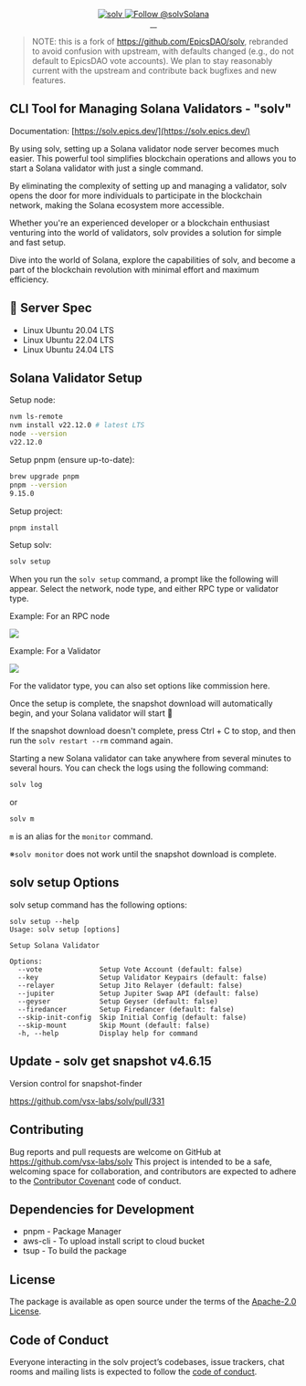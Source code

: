 <p align="center">
  <a href="https://solv.epics.dev/">
    <img src="https://solv-storage.validators.solutions/ogp.jpg" alt="solv" />
  </a>

  <a href="https://twitter.com/intent/follow?screen_name=solvSolana">
    <img src="https://img.shields.io/twitter/follow/solvSolana.svg?label=Follow%20@solvSolana" alt="Follow @solvSolana" />
  </a>
  <br/>
  <a aria-label="npm version" href="https://www.npmjs.com/package/@vsx-labs/solv">
    <img alt="" src="https://badgen.net/npm/v/@vsx-labs/solv">
  </a>
  <a aria-label="Downloads Number" href="https://www.npmjs.com/package/@vsx-labs/solv">
    <img alt="" src="https://badgen.net/npm/dt/@vsx-labs/solv">
  </a>
  <a aria-label="License" href="https://github.com/vsx-labs/solv/blob/master/LICENSE.txt">
    <img alt="" src="https://badgen.net/badge/license/Apache/blue">
  </a>
    <a aria-label="Code of Conduct" href="https://github.com/vsx-labs/solv/blob/master/CODE_OF_CONDUCT.md">
    <img alt="" src="https://img.shields.io/badge/Contributor%20Covenant-2.1-4baaaa.svg">
  </a>
</p>

> NOTE: this is a fork of https://github.com/EpicsDAO/solv, rebranded to avoid
> confusion with upstream, with defaults changed (e.g., do not default to
> EpicsDAO vote accounts).  We plan to stay reasonably current with the upstream
> and contribute back bugfixes and new features.

## CLI Tool for Managing Solana Validators - "solv"

Documentation: [https://solv.epics.dev/](https://solv.epics.dev/)

By using solv, setting up a Solana validator node server becomes much easier. This powerful tool simplifies blockchain operations and allows you to start a Solana validator with just a single command.

By eliminating the complexity of setting up and managing a validator, solv opens the door for more individuals to participate in the blockchain network, making the Solana ecosystem more accessible.

Whether you're an experienced developer or a blockchain enthusiast venturing into the world of validators, solv provides a solution for simple and fast setup.

Dive into the world of Solana, explore the capabilities of solv, and become a part of the blockchain revolution with minimal effort and maximum efficiency.

## 📖 Server Spec

- Linux Ubuntu 20.04 LTS
- Linux Ubuntu 22.04 LTS
- Linux Ubuntu 24.04 LTS

## Solana Validator Setup


Setup node:
```bash
nvm ls-remote
nvm install v22.12.0 # latest LTS
node --version
v22.12.0
```

Setup pnpm (ensure up-to-date):
```bash
brew upgrade pnpm
pnpm --version
9.15.0
```

Setup project:
```bash
pnpm install
```

Setup solv:
```bash
solv setup
```

When you run the `solv setup` command, a prompt like the following will appear.
Select the network, node type, and either RPC type or validator type.

Example: For an RPC node

![](https://storage.googleapis.com/epics-bucket/solv/assets/setup-rpc.png)

Example: For a Validator

![](https://storage.googleapis.com/epics-bucket/solv/assets/setup-jito-v.png)

For the validator type, you can also set options like commission here.

Once the setup is complete, the snapshot download will automatically begin,
and your Solana validator will start 🎊

If the snapshot download doesn't complete, press Ctrl + C to stop,
and then run the `solv restart --rm` command again.

Starting a new Solana validator can take anywhere from several minutes to several hours.
You can check the logs using the following command:

```bash
solv log
```

or

```bash
solv m
```

`m` is an alias for the `monitor` command.

※`solv monitor` does not work until the snapshot download is complete.

## solv setup Options

solv setup command has the following options:

```
solv setup --help
Usage: solv setup [options]

Setup Solana Validator

Options:
  --vote              Setup Vote Account (default: false)
  --key               Setup Validator Keypairs (default: false)
  --relayer           Setup Jito Relayer (default: false)
  --jupiter           Setup Jupiter Swap API (default: false)
  --geyser            Setup Geyser (default: false)
  --firedancer        Setup Firedancer (default: false)
  --skip-init-config  Skip Initial Config (default: false)
  --skip-mount        Skip Mount (default: false)
  -h, --help          Display help for command
```

## Update - solv get snapshot v4.6.15

Version control for snapshot-finder

https://github.com/vsx-labs/solv/pull/331

## Contributing

Bug reports and pull requests are welcome on GitHub at https://github.com/vsx-labs/solv This project is intended to be a safe, welcoming space for collaboration, and contributors are expected to adhere to the [Contributor Covenant](http://contributor-covenant.org) code of conduct.

## Dependencies for Development

- pnpm - Package Manager
- aws-cli - To upload install script to cloud bucket
- tsup - To build the package

## License

The package is available as open source under the terms of the [Apache-2.0 License](https://www.apache.org/licenses/LICENSE-2.0).

## Code of Conduct

Everyone interacting in the solv project’s codebases, issue trackers, chat rooms and mailing lists is expected to follow the [code of conduct](https://github.com/vsx-labs/solv/blob/master/CODE_OF_CONDUCT.md).
